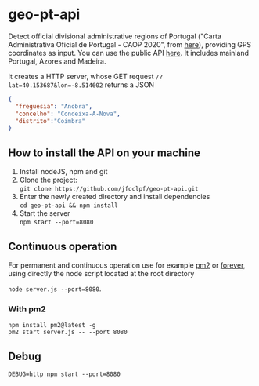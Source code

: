# geo-pt-api

Detect official divisional administrative regions of Portugal ("Carta Administrativa Oficial de Portugal - CAOP 2020", from [here](https://www.dgterritorio.gov.pt/dados-abertos)), providing GPS coordinates as input. You can use the public API [here](https://geo-pt-api.joaopimentel.com/?lat=40.153687&lon=-8.514602). It includes mainland Portugal, Azores and Madeira.

It creates a HTTP server, whose GET request `/?lat=40.153687&lon=-8.514602` returns a JSON

```json
{
  "freguesia": "Anobra",
  "concelho": "Condeixa-A-Nova",
  "distrito":"Coimbra"
}
```

## How to install the API on your machine

 1. Install nodeJS, npm and git
 2. Clone the project:<br>
    `git clone https://github.com/jfoclpf/geo-pt-api.git`
 3. Enter the newly created directory and install dependencies<br>
    `cd geo-pt-api && npm install`
 4. Start the server<br>
    `npm start --port=8080`

## Continuous operation

For permanent and continuous operation use for example [pm2](https://pm2.keymetrics.io/docs/usage/quick-start/) or [forever](https://www.npmjs.com/package/forever), using directly the node script located at the root directory

`node server.js --port=8080`.

### With pm2

```
npm install pm2@latest -g
pm2 start server.js -- --port 8080
```

## Debug

```
DEBUG=http npm start --port=8080
```
